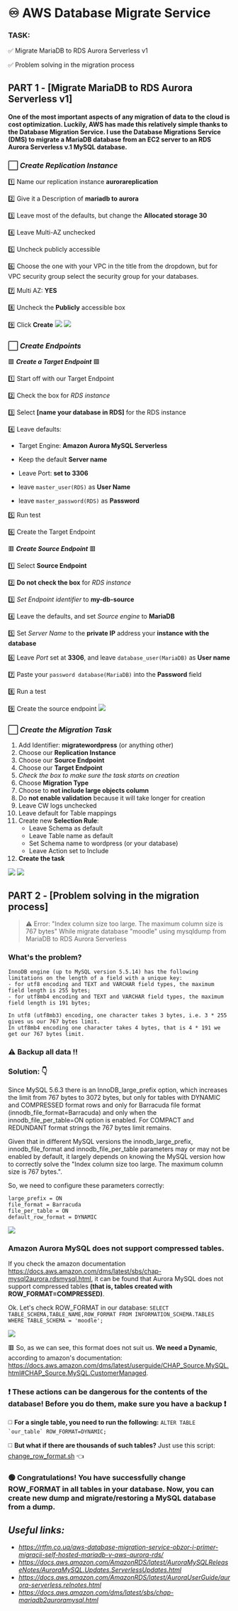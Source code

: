 # :infinity: AWS Database Migrate Service
### TASK: 
:white_check_mark: Migrate MariaDB to RDS Aurora Serverless v1

:white_check_mark: Problem solving in the migration process

## PART 1 - [Migrate MariaDB to RDS Aurora Serverless v1]

#### One of the most important aspects of any migration of data to the cloud is cost optimization. Luckily, AWS has made this relatively simple thanks to the Database Migration Service. I use the Database Migrations Service (DMS) to migrate a MariaDB database from an EC2 server to an RDS Aurora Serverless v.1 MySQL database.

### :white_large_square: _Create Replication Instance_

  :one: Name our replication instance **aurorareplication**

  :two: Give it a Description of **mariadb to aurora**

  :three: Leave most of the defaults, but change the **Allocated storage 30**

:four: Leave Multi-AZ unchecked

:five: Uncheck publicly accessible

:six: Choose the one with your VPC in the title from the dropdown, but for VPC security group select the security group for your databases.

:seven: Multi AZ: **YES**

8️⃣ Uncheck the **Publicly** accessible box

:nine: Click **Create**
<img src ='Screenshots/Replication_instance_done_1.png'>
<img src ='Screenshots/Replication_instance_done_2.png'>

### :white_large_square: _Create Endpoints_
:green_square: _**Create a Target Endpoint**_ :green_square:

  :one: Start off with our Target Endpoint
  
  :two: Check the box for _RDS instance_
  
  :three: Select **[name your database in RDS]** for the RDS instance
  
  :four: Leave defaults:
  
   - Target Engine: **Amazon Aurora MySQL Serverless**
     
   - Keep the default **Server name**
     
   - Leave Port: **set to 3306**
     
   - leave `master_user(RDS)` as **User Name**
     
   - leave `master_password(RDS)` as **Password**
  
  :five: Run test
  
  :six: Create the Target Endpoint

:red_square: _**Create Source Endpoint**_ :red_square:

  :one: Select **Source Endpoint**
  
  :two: **Do not check the box** for _RDS instance_
  
  :three: _Set Endpoint identifier_ to **my-db-source**
  
  :four: Leave the defaults, and set _Source engine_ to **MariaDB**
  
  :five: Set _Server Name_ to the **private IP** address your **instance with the database**
  
  :six: Leave _Port_ set at **3306**, and leave `database_user(MariaDB)` as **User name**
  
  :seven: Paste your `password database(MariaDB)` into the **Password** field
  
  :eight: Run a test
  
  :nine: Create the source endpoint
<img src ='Screenshots/Endpoints_done.png'>

### :white_large_square: _Create the Migration Task_

1. Add Identifier: **migratewordpress** (or anything other)
2. Choose our **Replication Instance**
3. Choose our **Source Endpoint**
4. Choose our **Target Endpoint**
5. _Check the box to make sure the task starts on creation_
6. Choose **Migration Type**
7. Choose to **not include large objects column**
8. Do **not enable validation** because it will take longer for creation
9. Leave CW logs unchecked
10. Leave default for Table mappings
11. Create new **Selection Rule**:
    - Leave Schema as default 
    - Leave Table name as default 
    - Set Schema name to wordpress (or your database) 
    - Leave Action set to Include
12. **Create the task**
<img src ='Screenshots/Migration_Task_Complete.png'>
<img src ='Screenshots/Migration_Task_Complete_2.png'>


## PART 2 - [Problem solving in the migration process]

> :warning: Error: "Index column size too large. The maximum column size is 767 bytes" While migrate database "moodle" using mysqldump from MariaDB to RDS Aurora Serverless

### What's the problem?
```
InnoDB engine (up to MySQL version 5.5.14) has the following limitations on the length of a field with a unique key:
- for utf8 encoding and TEXT and VARCHAR field types, the maximum field length is 255 bytes;
- for utf8mb4 encoding and TEXT and VARCHAR field types, the maximum field length is 191 bytes;

In utf8 (utf8mb3) encoding, one character takes 3 bytes, i.e. 3 * 255 gives us our 767 bytes limit.
In utf8mb4 encoding one character takes 4 bytes, that is 4 * 191 we get our 767 bytes limit.
```
### :warning: Backup all data :bangbang:
### Solution: :point_down:

Since MySQL 5.6.3 there is an InnoDB_large_prefix option, which increases the limit from 767 bytes to 3072 bytes, but only for tables with DYNAMIC and COMPRESSED format rows and only for Barracuda file format (innodb_file_format=Barracuda) and only when the innodb_file_per_table=ON option is enabled. For COMPACT and REDUNDANT format strings the 767 bytes limit remains.

Given that in different MySQL versions the innodb_large_prefix, innodb_file_format and innodb_file_per_table parameters may or may not be enabled by default, it largely depends on knowing the MySQL version how to correctly solve the "Index column size too large. The maximum column size is 767 bytes.".

So, we need to configure these parameters correctly:
```
large_prefix = ON
file_format = Barracuda
file_per_table = ON
default_row_format = DYNAMIC
```
<img src ='Screenshots/Parameter_group.png'>

### Amazon Aurora MySQL does not support compressed tables.

If you check the amazon documentation https://docs.aws.amazon.com/dms/latest/sbs/chap-mysql2aurora.rdsmysql.html, it can be found that Aurora MySQL does not support compressed tables **(that is, tables created with ROW_FORMAT=COMPRESSED)**.

Ok. Let's check ROW_FORMAT in our database: 
`SELECT TABLE_SCHEMA,TABLE_NAME,ROW_FORMAT FROM INFORMATION_SCHEMA.TABLES WHERE TABLE_SCHEMA = 'moodle';`

<img src ='Screenshots/check_ROW_FORMAT.png'>

:red_square: So, as we can see, this format does not suit us. **We need a Dynamic**, according to amazon's documentation: https://docs.aws.amazon.com/dms/latest/userguide/CHAP_Source.MySQL.html#CHAP_Source.MySQL.CustomerManaged.

### :exclamation: These actions can be dangerous for the contents of the database! Before you do them, make sure you have a backup :exclamation:

:white_medium_square: **For a single table, you need to run the following:**
```ALTER TABLE `our_table` ROW_FORMAT=DYNAMIC;```

:white_medium_square: **But what if there are thousands of such tables?**
Just use this script: [change_row_format.sh](https://github.com/RuslanSerdiuk/DevOps_Tasks_and_solutions/blob/AWS/AWS/Migrate_MariaDB_to_RDS_Aurora_Serverless_v1/change_row_format.sh) :point_left:


### :green_circle: Congratulations! You have successfully change ROW_FORMAT in all tables in your database. Now, you can create new dump and migrate/restoring a MySQL database from a dump.


## _Useful links:_
- _https://rtfm.co.ua/aws-database-migration-service-obzor-i-primer-migracii-self-hosted-mariadb-v-aws-aurora-rds/_
- _https://docs.aws.amazon.com/AmazonRDS/latest/AuroraMySQLReleaseNotes/AuroraMySQL.Updates.ServerlessUpdates.html_
- _https://docs.aws.amazon.com/AmazonRDS/latest/AuroraUserGuide/aurora-serverless.relnotes.html_
- _https://docs.aws.amazon.com/dms/latest/sbs/chap-mariadb2auroramysql.html_
 
